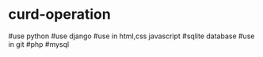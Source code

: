 # curd-operation
#use python
#use django
#use in html,css javascript
#sqlite database
#use in git
#php
#mysql
